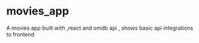 # movies_app
A movies app built with ,react  and omdb api , shows basic api integrations to frontend 
